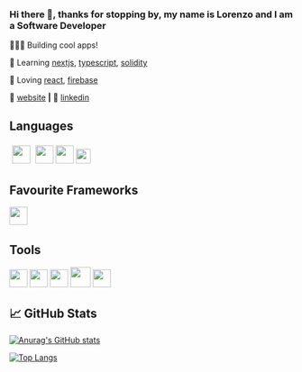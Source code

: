 
### Hi there 👋, thanks for stopping by, my name is Lorenzo and I am a Software Developer

👨🏼‍💻 Building cool apps! 

🧠 Learning [nextjs][next], [typescript][typescript], [solidity][solidity] 

💜 Loving [react][react], [firebase][firebase] 

🏡 [website][website] **|**  👔 [linkedin][linkedin]

## Languages

[<img height="32px" style="margin: 5px" src="https://cdn.svgporn.com/logos/javascript.svg">](https://www.javascript.com) [<img height="32px" src="https://img.search.brave.com/UeSVcx8U1Vt5yaU3g9CPjcpWUVt9yKOFJo0C_UVfZyQ/fit/632/225/ce/1/aHR0cHM6Ly90c2Uz/Lm1tLmJpbmcubmV0/L3RoP2lkPU9JUC5j/UVY1OU1MS25PbWJX/Z1h6MHJlam1BSGFG/aiZwaWQ9QXBp">](https://developer.mozilla.org/en-US/docs/Web/HTML) [<img height="32px" src="https://img.search.brave.com/W7Cue6yM138iuzNwWXofSL9tWe0hlWPpF5cYK4b_7gE/fit/250/225/ce/1/aHR0cHM6Ly90c2Ux/Lm1tLmJpbmcubmV0/L3RoP2lkPU9JUC53/Y2o4eU1FZm0yRnRa/bE95cVpJd1R3QUFB/QSZwaWQ9QXBp">](https://developer.mozilla.org/en-US/docs/Web/css) [<img height="26px" src="https://cdn.svgporn.com/logos/tailwindcss.svg">](https://tailwindcss.com)

## Favourite Frameworks

[<img height="32px" src="https://cdn.svgporn.com/logos/react.svg">](https://reactjs.org) [<img height="32px" scr="https://img.search.brave.com/I8eHSGPi6eTI-oMvovfMMAy3g-Ovhg9VabJLeLEoBN0/fit/948/225/ce/1/aHR0cHM6Ly90c2U0/Lm1tLmJpbmcubmV0/L3RoP2lkPU9JUC5E/UW0xeU9yWWxVMklY/OU9ESlVibzN3SGFE/dCZwaWQ9QXBp">](https://nextjs.org/)

## Tools 

[<img height="32px" src="https://cdn.svgporn.com/logos/firebase.svg">](https://firebase.google.com/) [<img height="32px" src="https://cdn.svgporn.com/logos/git-icon.svg">](https://git-scm.com/) [<img height="32px" src="https://cdn.svgporn.com/logos/visual-studio-code.svg">](https://code.visualstudio.com/) [<img height="36px" src="https://img.search.brave.com/7TuOLuZNgs_fMofMk5VizBOmjjVekN2MqBwLTvn8Uz4/fit/200/225/ce/1/aHR0cHM6Ly90c2Ux/Lm1tLmJpbmcubmV0/L3RoP2lkPU9JUC44/ZmYxRlg2RUQ1aVJB/dTFPZ2dYaDdBRElE/SSZwaWQ9QXBp">](https://moralis.io/) [<img height="32" src="https://img.search.brave.com/_wGoOLvpPKyN7K1Ad9oqmWEBqaAxhFpGKMoupyrnsc8/fit/1755/225/ce/1/aHR0cHM6Ly90c2Uy/Lm1tLmJpbmcubmV0/L3RoP2lkPU9JUC42/RXdXU0Jrbmx4Zmst/ekVybi1kOERRSGFD/QSZwaWQ9QXBp">](https://www.netlify.com/)

## 📈 GitHub Stats

[![Anurag's GitHub stats](https://github-readme-stats.vercel.app/api?username=lorenzosyku&show_icons=true&theme=dracula)](https://github.com/lorenzosyku/github-readme-stats)

[![Top Langs](https://github-readme-stats.vercel.app/api/top-langs/?username=lorenzosyku&layout=compact)](https://github.com/lorenzosyku/github-readme-stats)



[react]: http://reactjs.org
[firebase]: https://firebase.google.com
[next]: https://nextjs.org
[solidity]: https://github.com/ethereum/solidity
[typescript]: https://www.typescriptlang.org
[website]: https://suspicious-noyce-d853fc.netlify.app
[linkedin]: https://linkedin.com/in/lorenzosyku
